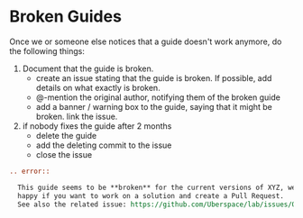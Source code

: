 # Broken Guides

Once we or someone else notices that a guide doesn't work anymore, do the following things:

1. Document that the guide is broken.
    * create an issue stating that the guide is broken. If possible, add details on what exactly is broken.
    * @-mention the original author, notifying them of the broken guide
    * add a banner / warning box to the guide, saying that it might be broken. link the issue.
2. if nobody fixes the guide after 2 months
    * delete the guide
    * add the deleting commit to the issue
    * close the issue

```rst
.. error::

  This guide seems to be **broken** for the current versions of XYZ, we would be
  happy if you want to work on a solution and create a Pull Request.
  See also the related issue: https://github.com/Uberspace/lab/issues/000
```
